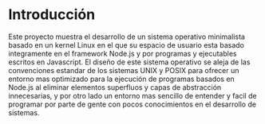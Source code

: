 # Introducción

Este proyecto muestra el desarrollo de un sistema operativo minimalista basado
en un kernel Linux en el que su espacio de usuario esta basado integramente en
el framework Node.js y por programas y ejecutables escritos en Javascript. El
diseño de este sistema operativo se aleja de las convenciones estandar de los
sistemas UNIX y POSIX para ofrecer un entorno mas optimizado para la ejecución
de programas basados en Node.js al eliminar elementos superfluos y capas de
abstracción innecesarias, y por otro lado un entorno mas sencillo de entender y
facil de programar por parte de gente con pocos conocimientos en el desarrollo
de sistemas.
